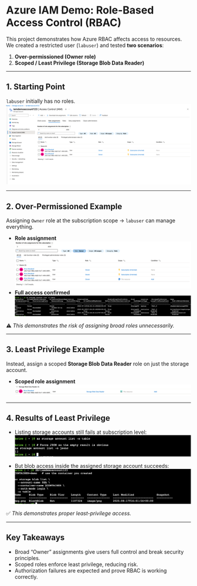 # Azure IAM Demo: Role-Based Access Control (RBAC)

This project demonstrates how Azure RBAC affects access to resources.  
We created a restricted user (`labuser`) and tested **two scenarios**:

1. **Over-permissioned (Owner role)**  
2. **Scoped / Least Privilege (Storage Blob Data Reader)**  

---

## 1. Starting Point
`labuser` initially has no roles.  
![No roles](screenshots/00-no-roles.png)

---

## 2. Over-Permissioned Example
Assigning `Owner` role at the subscription scope → `labuser` can manage everything.  
- **Role assignment**  
![Owner Role Assignment](screenshots/03-role-assignment-owner.png)  
- **Full access confirmed**  
![Owner Success](screenshots/06-owner-success.png)  

⚠️ *This demonstrates the risk of assigning broad roles unnecessarily.*  

---

## 3. Least Privilege Example
Instead, assign a scoped **Storage Blob Data Reader** role on just the storage account.  
- **Scoped role assignment**  
![Role Scoped](screenshots/05-role-scoped.png)  

---

## 4. Results of Least Privilege
- Listing storage accounts still fails at subscription level:  
![List Denied](screenshots/07-list-denied.png)  

- But blob access inside the assigned storage account succeeds:  
![Blob Success](screenshots/08-blob-success.png)  

✅ *This demonstrates proper least-privilege access.*  

---

## Key Takeaways
- Broad “Owner” assignments give users full control and break security principles.  
- Scoped roles enforce least privilege, reducing risk.  
- Authorization failures are expected and prove RBAC is working correctly.
